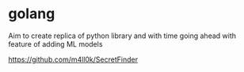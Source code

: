 # golang

Aim to create replica of python library and with time going ahead with feature of adding ML models

https://github.com/m4ll0k/SecretFinder
